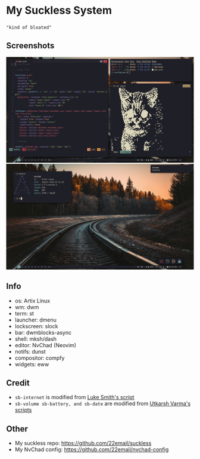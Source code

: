 # My Suckless System

`"kind of bloated"`

## Screenshots

![Busy](screenshots/busy.png)
![Empty](screenshots/empty.png)

## Info

- os: Artix Linux
- wm: dwm
- term: st
- launcher: dmenu
- lockscreen: slock
- bar: dwmblocks-async
- shell: mksh/dash
- editor: NvChad (Neovim)
- notifs: dunst
- compositor: compfy
- widgets: eww

## Credit

- `sb-internet` is modified from [Luke Smith's script](https://github.com/LukeSmithxyz/voidrice/blob/master/.local/bin/statusbar/sb-internet)
- `sb-volume sb-battery, and sb-date` are modified from [Utkarsh Varma's scripts](https://github.com/UtkarshVerma/dotfiles/tree/main/.local/bin/statusbar)

## Other

- My suckless repo: https://github.com/22email/suckless
- My NvChad config: https://github.com/22email/nvchad-config
